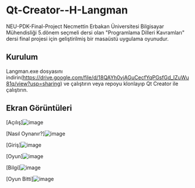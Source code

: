# Qt-Creator--H-Langman
NEU-PDK-Final-Project
Necmettin Erbakan Üniversitesi Bilgisayar Mühendisliği 5.dönem seçmeli dersi olan "Programlama Dilleri Kavramları" dersi final projesi için geliştirilmiş bir masaüstü uygulama oyunudur. 

## Kurulum
Langman.exe dosyasını indirin(https://drive.google.com/file/d/18QAYh0vjAGuCecfYqPGsfGd_IZuWu81q/view?usp=sharing) ve çalıştırın veya repoyu klonlayıp Qt Creator ile çalıştırın.

## Ekran Görüntüleri

[Açılış]![image](https://github.com/SemaEkmekci/Qt-Creator--H-Langman/assets/94064744/e1efeebf-6eeb-413d-9d3d-4141b17fd3c0)

[Nasıl Oynanır?]![image](https://github.com/SemaEkmekci/Qt-Creator--H-Langman/assets/94064744/bfdc5257-bee8-496b-86d5-382e0603d27e)

[Giriş]![image](https://github.com/SemaEkmekci/Qt-Creator--H-Langman/assets/94064744/f927a7fb-a4ff-48f1-88e4-a17e476279fc)

[Oyun]![image](https://github.com/SemaEkmekci/Qt-Creator--H-Langman/assets/94064744/1712cd75-bdc9-48e4-9ce9-257e55a9466f)

[Bilgi]![image](https://github.com/SemaEkmekci/Qt-Creator--H-Langman/assets/94064744/9b7fb926-ea7b-49c9-b5bc-a90b16da74ad)

[Oyun Bitti]![image](https://github.com/SemaEkmekci/Qt-Creator--H-Langman/assets/94064744/2810d0d0-dfe2-4474-b4d3-c70ff3a0731d)
